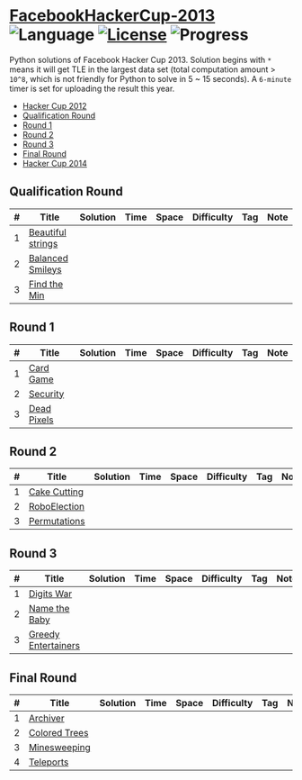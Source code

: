# [FacebookHackerCup-2013](https://www.facebook.com/hackercup/past_rounds/) ![Language](https://img.shields.io/badge/language-Python-orange.svg) [![License](https://img.shields.io/badge/license-CC%203.0-blue.svg)](https://creativecommons.org/licenses/by-nc/3.0/) ![Progress](https://img.shields.io/badge/progress-0%20%2F%2016-ff69b4.svg)

Python solutions of Facebook Hacker Cup 2013. Solution begins with `*` means it will get TLE in the largest data set (total computation amount > `10^8`, which is not friendly for Python to solve in 5 ~ 15 seconds). A `6-minute` timer is set for uploading the result this year.

* [Hacker Cup 2012](https://github.com/kamyu104/FacebookHackerCup-2012)
* [Qualification Round](https://github.com/kamyu104/FacebookHackerCup-2013#qualification-round)
* [Round 1](https://github.com/kamyu104/FacebookHackerCup-2013#round-1)
* [Round 2](https://github.com/kamyu104/FacebookHackerCup-2013#round-2)
* [Round 3](https://github.com/kamyu104/FacebookHackerCup-2013#round-3)
* [Final Round](https://github.com/kamyu104/FacebookHackerCup-2013#final-round)
* [Hacker Cup 2014](https://github.com/kamyu104/FacebookHackerCup-2014)

## Qualification Round
| # | Title | Solution | Time | Space | Difficulty | Tag | Note |
|---| ----- | -------- | ---- | ----- | ---------- | --- | ---- |
| 1 | [Beautiful strings](https://www.facebook.com/hackercup/problem/475986555798659/) | | | | | | |
| 2 | [Balanced Smileys](https://www.facebook.com/hackercup/problem/403525256396727/) | | | | | | |
| 3 | [Find the Min](https://www.facebook.com/hackercup/problem/494433657264959/) | | | | | | |

## Round 1
| # | Title | Solution | Time | Space | Difficulty | Tag | Note |
|---| ----- | -------- | ---- | ----- | ---------- | --- | ---- |
| 1 | [Card Game](https://www.facebook.com/hackercup/problem/321892127915788/) | | | | | | |
| 2 | [Security](https://www.facebook.com/hackercup/problem/386960221400382/) | | | | | | |
| 3 | [Dead Pixels](https://www.facebook.com/hackercup/problem/532506256782917/) | | | | | | |

## Round 2
| # | Title | Solution | Time | Space | Difficulty | Tag | Note |
|---| ----- | -------- | ---- | ----- | ---------- | --- | ---- |
| 1 | [Cake Cutting](https://www.facebook.com/hackercup/problem/500995316613418/) | | | | | | |
| 2 | [RoboElection](https://www.facebook.com/hackercup/problem/203848133093543/) | | | | | | |
| 3 | [Permutations](https://www.facebook.com/hackercup/problem/413074315443326/) | | | | | | |

## Round 3
| # | Title | Solution | Time | Space | Difficulty | Tag | Note |
|---| ----- | -------- | ---- | ----- | ---------- | --- | ---- |
| 1 | [Digits War](https://www.facebook.com/hackercup/problem/141185906040057/) | | | | | | |
| 2 | [Name the Baby](https://www.facebook.com/hackercup/problem/356563344451340/) | | | | | | |
| 3 | [Greedy Entertainers](https://www.facebook.com/hackercup/problem/333827370055251/) | | | | | | |

## Final Round
| # | Title | Solution | Time | Space | Difficulty | Tag | Note |
|---| ----- | -------- | ---- | ----- | ---------- | --- | ---- |
| 1 | [Archiver](https://www.facebook.com/hackercup/problem/553275214705025/) | | | | | | |
| 2 | [Colored Trees](https://www.facebook.com/hackercup/problem/553629301337025/) | | | | | | |
| 3 | [Minesweeping](https://www.facebook.com/hackercup/problem/150510278448060/) | | | | | | |
| 4 | [Teleports](https://www.facebook.com/hackercup/problem/157234401098548/) | | | | | | |
